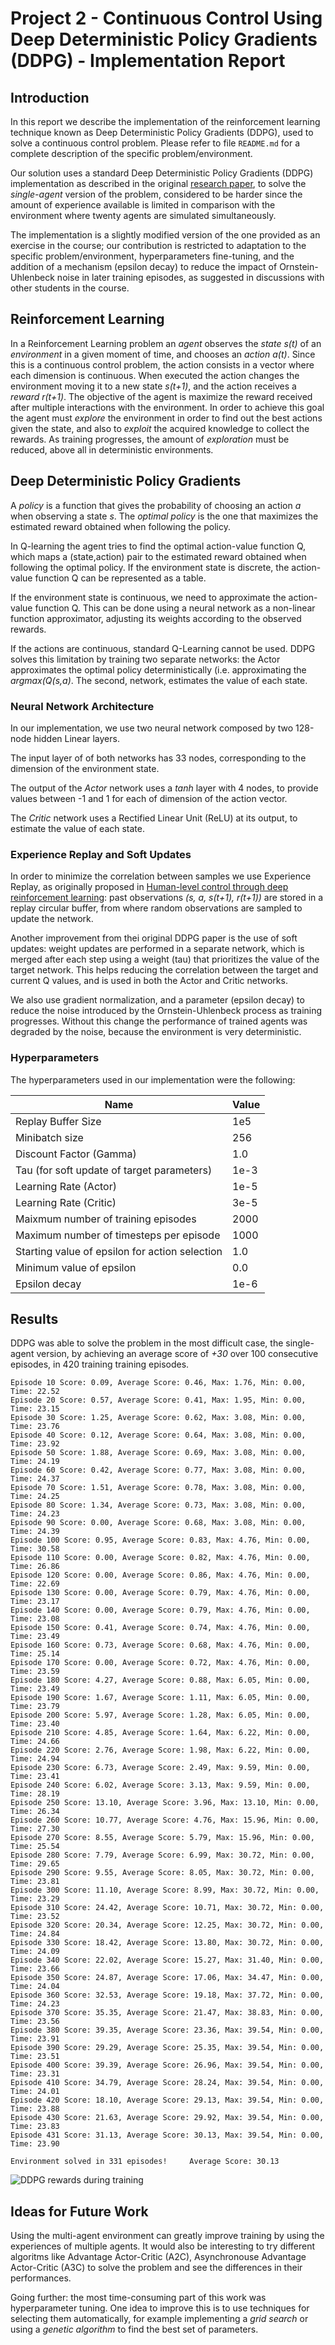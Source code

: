 # Project 2 - Continuous Control Using Deep Deterministic Policy Gradients (DDPG) - Implementation Report

## Introduction

In this report we describe the implementation of the reinforcement learning technique known as Deep Deterministic Policy Gradients (DDPG), used to solve a continuous control problem. Please refer to file `README.md` for a complete description of the specific problem/environment. 

Our solution uses a standard Deep Deterministic Policy Gradients (DDPG) implementation as described in the original [research paper](https://arxiv.org/pdf/1509.02971.pdf), to solve the *single-agent* version of the problem, considered to be harder since the amount of experience available is limited in comparison with the environment where twenty agents are simulated simultaneously. 

The implementation is a slightly modified version of the one provided as an exercise in the course; our contribution is restricted to adaptation to the specific problem/environment, hyperparameters fine-tuning, and the addition of a mechanism (epsilon decay) to reduce the impact of Ornstein-Uhlenbeck noise in later training episodes, as suggested in discussions with other students in the course.  

## Reinforcement Learning

In a Reinforcement Learning problem an *agent* observes the *state* _s(t)_ of an *environment* in a given moment of time, and chooses an *action* _a(t)_. Since this is a continuous control problem, the action consists in a vector where each dimension is continuous. When executed the action changes the environment moving it to a new state _s(t+1)_, and the action receives a *reward* _r(t+1)_. The objective of the agent is maximize the reward received after multiple interactions with the environment. In order to achieve this goal the agent must *explore* the environment in  order to find out the best actions given the state, and also to *exploit* the acquired knowledge to collect the rewards. As training progresses, the amount of *exploration* must be reduced, above all in deterministic environments. 

## Deep Deterministic Policy Gradients

A *policy* is a function that gives the probability of choosing an action _a_ when observing a state _s_. The *optimal policy* is the one that maximizes the estimated reward obtained when following the policy. 

In Q-learning the agent tries to find the optimal action-value function Q, which maps a (state,action) pair to the estimated reward obtained when following the optimal policy. If the environment state is discrete, the action-value function Q can be represented as a table.

If the environment state is continuous, we need to approximate the action-value function Q. This can be done using a neural network as a non-linear function approximator, adjusting its weights according to the observed rewards. 

If the actions are continuous, standard Q-Learning cannot be used. DDPG solves this limitation by training two separate networks: the Actor approximates the optimal policy deterministically (i.e. approximating the _argmax(Q(s,a)_. The second, network, estimates the value of each state.  

### Neural Network Architecture 

In our implementation, we use two neural network composed by two 128-node hidden Linear layers. 

The input layer of of both networks has 33 nodes, corresponding to the dimension of the environment state. 

The output of the *Actor* network uses a _tanh_ layer with 4 nodes, to provide values between -1 and 1 for each of dimension of the action vector. 

The *Critic* network uses a Rectified Linear Unit (ReLU) at its output, to estimate the value of each state. 


### Experience Replay and Soft Updates

In order to minimize the correlation between samples we use Experience Replay, as originally proposed in [Human-level control through deep reinforcement learning](https://storage.googleapis.com/deepmind-media/dqn/DQNNaturePaper.pdf): past observations _(s, a, s(t+1), r(t+1))_ are stored in a replay circular buffer, from where random observations are sampled to update the network. 

Another improvement from thei original DDPG paper is the use of soft updates: weight updates are performed in a separate network, which is merged after each step using a weight (tau) that prioritizes the value of the target network. This helps reducing the correlation between the target and current Q values, and is used in both the Actor and Critic networks.

We also use gradient normalization, and a parameter (epsilon decay) to reduce the noise introduced by the Ornstein-Uhlenbeck process as training progresses. Without this change the performance of trained agents was degraded by the noise, because the environment is very deterministic. 

### Hyperparameters

The hyperparameters used in our implementation were the following:

Name                            |    Value
--------------------------------|----------------------
Replay Buffer Size              | 1e5
Minibatch size                  | 256 
Discount Factor (Gamma)         | 1.0 
Tau (for soft update of target parameters) | 1e-3
Learning Rate (Actor)                             | 1e-5
Learning Rate (Critic)                             | 3e-5
Maixmum number of training episodes        | 2000
Maximum number of timesteps per episode    | 1000
Starting value of epsilon for action selection | 1.0
Minimum value of epsilon                   |  0.0
Epsilon decay                              | 1e-6

## Results

DDPG was able to solve the problem in the most difficult case, the single-agent version, by achieving an average score of *+30* over 100 consecutive episodes, in 420 training training episodes. 

```
Episode 10 Score: 0.09, Average Score: 0.46, Max: 1.76, Min: 0.00, Time: 22.52
Episode 20 Score: 0.57, Average Score: 0.41, Max: 1.95, Min: 0.00, Time: 23.15
Episode 30 Score: 1.25, Average Score: 0.62, Max: 3.08, Min: 0.00, Time: 23.76
Episode 40 Score: 0.12, Average Score: 0.64, Max: 3.08, Min: 0.00, Time: 23.92
Episode 50 Score: 1.88, Average Score: 0.69, Max: 3.08, Min: 0.00, Time: 24.19
Episode 60 Score: 0.42, Average Score: 0.77, Max: 3.08, Min: 0.00, Time: 24.37
Episode 70 Score: 1.51, Average Score: 0.78, Max: 3.08, Min: 0.00, Time: 24.25
Episode 80 Score: 1.34, Average Score: 0.73, Max: 3.08, Min: 0.00, Time: 24.23
Episode 90 Score: 0.00, Average Score: 0.68, Max: 3.08, Min: 0.00, Time: 24.39
Episode 100 Score: 0.95, Average Score: 0.83, Max: 4.76, Min: 0.00, Time: 30.58
Episode 110 Score: 0.00, Average Score: 0.82, Max: 4.76, Min: 0.00, Time: 26.86
Episode 120 Score: 0.00, Average Score: 0.86, Max: 4.76, Min: 0.00, Time: 22.69
Episode 130 Score: 0.00, Average Score: 0.79, Max: 4.76, Min: 0.00, Time: 23.17
Episode 140 Score: 0.00, Average Score: 0.79, Max: 4.76, Min: 0.00, Time: 23.08
Episode 150 Score: 0.41, Average Score: 0.74, Max: 4.76, Min: 0.00, Time: 23.49
Episode 160 Score: 0.73, Average Score: 0.68, Max: 4.76, Min: 0.00, Time: 25.14
Episode 170 Score: 0.00, Average Score: 0.72, Max: 4.76, Min: 0.00, Time: 23.59
Episode 180 Score: 4.27, Average Score: 0.88, Max: 6.05, Min: 0.00, Time: 23.49
Episode 190 Score: 1.67, Average Score: 1.11, Max: 6.05, Min: 0.00, Time: 23.79
Episode 200 Score: 5.97, Average Score: 1.28, Max: 6.05, Min: 0.00, Time: 23.40
Episode 210 Score: 4.85, Average Score: 1.64, Max: 6.22, Min: 0.00, Time: 24.66
Episode 220 Score: 2.76, Average Score: 1.98, Max: 6.22, Min: 0.00, Time: 24.94
Episode 230 Score: 6.73, Average Score: 2.49, Max: 9.59, Min: 0.00, Time: 23.41
Episode 240 Score: 6.02, Average Score: 3.13, Max: 9.59, Min: 0.00, Time: 28.19
Episode 250 Score: 13.10, Average Score: 3.96, Max: 13.10, Min: 0.00, Time: 26.34
Episode 260 Score: 10.77, Average Score: 4.76, Max: 15.96, Min: 0.00, Time: 27.30
Episode 270 Score: 8.55, Average Score: 5.79, Max: 15.96, Min: 0.00, Time: 25.54
Episode 280 Score: 7.79, Average Score: 6.99, Max: 30.72, Min: 0.00, Time: 29.65
Episode 290 Score: 9.55, Average Score: 8.05, Max: 30.72, Min: 0.00, Time: 23.81
Episode 300 Score: 11.10, Average Score: 8.99, Max: 30.72, Min: 0.00, Time: 23.29
Episode 310 Score: 24.42, Average Score: 10.71, Max: 30.72, Min: 0.00, Time: 23.52
Episode 320 Score: 20.34, Average Score: 12.25, Max: 30.72, Min: 0.00, Time: 24.84
Episode 330 Score: 18.42, Average Score: 13.80, Max: 30.72, Min: 0.00, Time: 24.09
Episode 340 Score: 22.02, Average Score: 15.27, Max: 31.40, Min: 0.00, Time: 23.66
Episode 350 Score: 24.87, Average Score: 17.06, Max: 34.47, Min: 0.00, Time: 24.04
Episode 360 Score: 32.53, Average Score: 19.18, Max: 37.72, Min: 0.00, Time: 24.23
Episode 370 Score: 35.35, Average Score: 21.47, Max: 38.83, Min: 0.00, Time: 23.56
Episode 380 Score: 39.35, Average Score: 23.36, Max: 39.54, Min: 0.00, Time: 23.91
Episode 390 Score: 29.29, Average Score: 25.35, Max: 39.54, Min: 0.00, Time: 23.51
Episode 400 Score: 39.39, Average Score: 26.96, Max: 39.54, Min: 0.00, Time: 23.31
Episode 410 Score: 34.79, Average Score: 28.24, Max: 39.54, Min: 0.00, Time: 24.01
Episode 420 Score: 18.10, Average Score: 29.13, Max: 39.54, Min: 0.00, Time: 23.88
Episode 430 Score: 21.63, Average Score: 29.92, Max: 39.54, Min: 0.00, Time: 23.83
Episode 431 Score: 31.13, Average Score: 30.13, Max: 39.54, Min: 0.00, Time: 23.90

Environment solved in 331 episodes!     Average Score: 30.13
```
![DDPG rewards during training](training.png)


## Ideas for Future Work

Using the multi-agent environment can greatly improve training by using the experiences of multiple agents. It would also be interesting to try different algoritms like Advantage Actor-Critic (A2C), Asynchronouse Advantage Actor-Critic (A3C) to solve the problem and see the differences in their performances.  

Going further: the most time-consuming part of this work was hyperparameter tuning. One idea to improve this is to use techniques for selecting them automatically, for example implementing a *grid search* or using a *genetic algorithm* to find the best set of parameters. 

